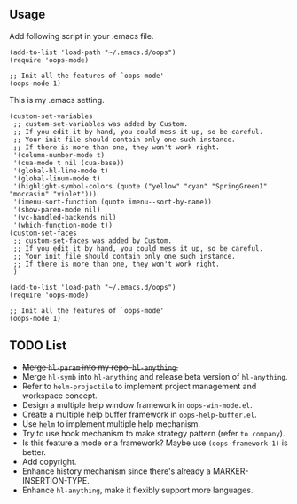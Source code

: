 ## Usage
Add following script in your .emacs file.
```
(add-to-list 'load-path "~/.emacs.d/oops")
(require 'oops-mode)

;; Init all the features of `oops-mode'
(oops-mode 1)
```

This is my .emacs setting.
```
(custom-set-variables
 ;; custom-set-variables was added by Custom.
 ;; If you edit it by hand, you could mess it up, so be careful.
 ;; Your init file should contain only one such instance.
 ;; If there is more than one, they won't work right.
 '(column-number-mode t)
 '(cua-mode t nil (cua-base))
 '(global-hl-line-mode t)
 '(global-linum-mode t)
 '(highlight-symbol-colors (quote ("yellow" "cyan" "SpringGreen1" "moccasin" "violet")))
 '(imenu-sort-function (quote imenu--sort-by-name))
 '(show-paren-mode nil)
 '(vc-handled-backends nil)
 '(which-function-mode t))
(custom-set-faces
 ;; custom-set-faces was added by Custom.
 ;; If you edit it by hand, you could mess it up, so be careful.
 ;; Your init file should contain only one such instance.
 ;; If there is more than one, they won't work right.
 )

(add-to-list 'load-path "~/.emacs.d/oops")
(require 'oops-mode)

;; Init all the features of `oops-mode'
(oops-mode 1)
```

## TODO List
* ~~Merge `hl-param` into my repo, `hl-anything`.~~
* Merge `hl-symb` into `hl-anything` and release beta version of `hl-anything`.
* Refer to `helm-projectile` to implement project management and workspace concept.
* Design a multiple help window framework in `oops-win-mode.el`.
* Create a multiple help buffer framework in `oops-help-buffer.el`.
* Use `helm` to implement multiple help mechanism.
* Try to use hook mechanism to make strategy pattern (refer `to company`).
* Is this feature a mode or a framework? Maybe use `(oops-framework 1)` is better.
* Add copyright.
* Enhance history mechanism since there's already a MARKER-INSERTION-TYPE.
* Enhance `hl-anything`, make it flexibly support more languages.
